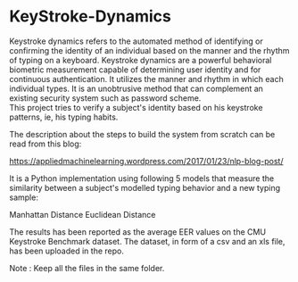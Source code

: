 # KeyStroke-Dynamics
Keystroke dynamics refers to the automated method of identifying or confirming the identity of an individual based on the manner and the rhythm of typing on a keyboard. Keystroke dynamics are a powerful behavioral biometric measurement capable of determining user identity and for continuous authentication. It utilizes the manner and rhythm in which each individual types. It is an unobtrusive method that can complement an existing security system such as  password scheme.
<br/>
This project tries to verify a subject's identity based on his keystroke patterns, ie, his typing habits.

The description about the steps to build the system from scratch can be read from this blog:

https://appliedmachinelearning.wordpress.com/2017/01/23/nlp-blog-post/

It is a Python implementation using following 5 models that measure the similarity between a subject's modelled typing behavior and a new typing sample:

Manhattan Distance
Euclidean Distance

The results has been reported as the average EER values on the CMU Keystroke Benchmark dataset. The dataset, in form of a csv and an xls file, has been uploaded in the repo.

Note : Keep all the files in the same folder.
